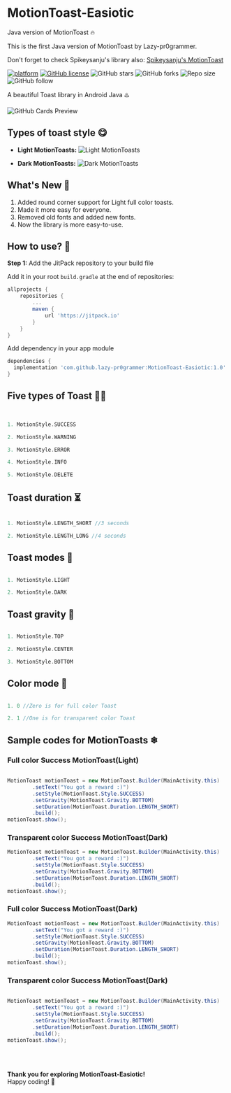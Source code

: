 # MotionToast-Easiotic

Java version of MotionToast 🔥

This is the first Java version of MotionToast by Lazy-pr0grammer.

Don't forget to check Spikeysanju's library also: [Spikeysanju's MotionToast](https://github.com/Spikeysanju/MotionToast)

[![platform](https://img.shields.io/badge/platform-Android-yellow.svg)](https://www.android.com) [![GitHub license](https://img.shields.io/badge/License-Apache2.0-blue.svg)](LICENSE) ![GitHub stars](https://img.shields.io/github/stars/lazy-pr0grammer/MotionToast-Easiotic?style=social) ![GitHub forks](https://img.shields.io/github/forks/lazy-pr0grammer/MotionToast-Easiotic?label=Fork&style=social) ![Repo size](https://img.shields.io/github/repo-size/lazy-pr0grammer/MotionToast-Easiotic?style=social) ![GitHub follow](https://img.shields.io/github/followers/lazy-pr0grammer?label=Follow&style=social)

A beautiful Toast library in Android Java ♨️

![GitHub Cards Preview](https://github.com/lazy-pr0grammer/MotionToast-Easiotic/blob/master/screenshots/banner.png)

## Types of toast style 😋

- **Light MotionToasts:**
  ![Light MotionToasts](https://github.com/lazy-pr0grammer/MotionToast-Easiotic/blob/master/screenshots/Light.png)

- **Dark MotionToasts:**
  ![Dark MotionToasts](https://github.com/lazy-pr0grammer/MotionToast-Easiotic/blob/master/screenshots/Dark.png)

## What's New 👻

1. Added round corner support for Light full color toasts.
2. Made it more easy for everyone.
3. Removed old fonts and added new fonts.
4. Now the library is more easy-to-use.

## How to use? 🤔

**Step 1:** Add the JitPack repository to your build file

Add it in your root `build.gradle` at the end of repositories:

```groovy
allprojects {
    repositories {
        ...
        maven { 
            url 'https://jitpack.io' 
        }
    }
}
```

Add dependency in your app module

  ```gradle
dependencies {
    implementation 'com.github.lazy-pr0grammer:MotionToast-Easiotic:1.0' 
}
```

## Five types of Toast 🖐🏻

```kt


1. MotionStyle.SUCCESS

2. MotionStyle.WARNING

3. MotionStyle.ERROR

4. MotionStyle.INFO

5. MotionStyle.DELETE

```

## Toast duration ⏳

```kt

1. MotionStyle.LENGTH_SHORT //3 seconds

2. MotionStyle.LENGTH_LONG //4 seconds

```

## Toast modes 🐸

```kt

1. MotionStyle.LIGHT

2. MotionStyle.DARK

```

## Toast gravity 🚀

```kt

1. MotionStyle.TOP

2. MotionStyle.CENTER

3. MotionStyle.BOTTOM

```

## Color mode 🌈

```kt

1. 0 //Zero is for full color Toast

2. 1 //One is for transparent color Toast

```

## Sample codes for MotionToasts ❄

### Full color Success MotionToast(Light)

```java

MotionToast motionToast = new MotionToast.Builder(MainActivity.this)
        .setText("You got a reward :)")
        .setStyle(MotionToast.Style.SUCCESS)
        .setGravity(MotionToast.Gravity.BOTTOM)
        .setDuration(MotionToast.Duration.LENGTH_SHORT)
        .build();
motionToast.show();


```

### Transparent color Success MotionToast(Dark)

```java
MotionToast motionToast = new MotionToast.Builder(MainActivity.this)
        .setText("You got a reward :)")
        .setStyle(MotionToast.Style.SUCCESS)
        .setGravity(MotionToast.Gravity.BOTTOM)
        .setDuration(MotionToast.Duration.LENGTH_SHORT)
        .build();
motionToast.show();

```

### Full color Success MotionToast(Dark)

```java
MotionToast motionToast = new MotionToast.Builder(MainActivity.this)
        .setText("You got a reward :)")
        .setStyle(MotionToast.Style.SUCCESS)
        .setGravity(MotionToast.Gravity.BOTTOM)
        .setDuration(MotionToast.Duration.LENGTH_SHORT)
        .build();
motionToast.show();

```

### Transparent color Success MotionToast(Dark)

```java

MotionToast motionToast = new MotionToast.Builder(MainActivity.this)
        .setText("You got a reward :)")
        .setStyle(MotionToast.Style.SUCCESS)
        .setGravity(MotionToast.Gravity.BOTTOM)
        .setDuration(MotionToast.Duration.LENGTH_SHORT)
        .build();
motionToast.show();


```
<br><br>


**Thank you for exploring MotionToast-Easiotic!**
<br>
Happy coding! 🚀

